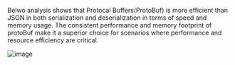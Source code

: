 
Belwo analysis shows that Protocal Buffers(ProtoBuf) is more efficient than JSON in both serialization and deserialization in terms of speed and memory usage. The consistent performance and memory footprint of protoBuf make it a superior choice for scenarios where performance and resource efficiency are critical. 

![image](https://github.com/user-attachments/assets/bf29bc70-2bf3-4e71-8a0f-96fb3c097774)



